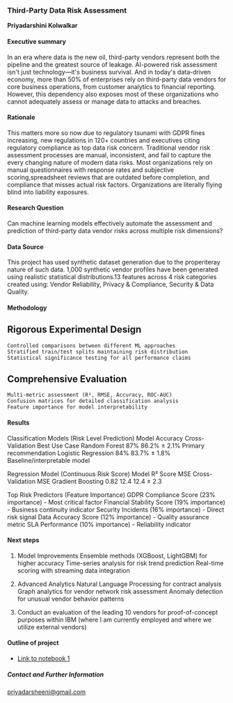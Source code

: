 ### Third-Party Data Risk Assessment


**Priyadarshini Kolwalkar**

#### Executive summary
In an era where data is the new oil, third-party vendors represent both the pipeline and the greatest source of leakage. AI-powered risk assessment isn't just technology—it's business survival. And in today's data-driven economy, more than 50% of enterprises rely on third-party data vendors for core business operations, from customer analytics to financial reporting. However, this dependency also exposes most of these organizations who cannot adequately assess or manage data to attacks and breaches. 


#### Rationale
This matters more so now due to regulatory tsunami with GDPR fines increasing, new regulations in 120+ countries and executives citing regulatory compliance as top data risk concern. Traditional vendor risk assessment processes are manual, inconsistent, and fail to capture the every changing nature of modern data risks. Most organizations rely on manual questionnaires with response rates and subjective scoring,spreadsheet reviews that are outdated before completion, and compliance that misses actual risk factors. Organizations are literally flying blind into liability exposures.

#### Research Question
Can machine learning models effectively automate the assessment and prediction of third-party data vendor risks across multiple risk dimensions? 

#### Data Source
This project has used synthetic dataset generation due to the properiteray nature of such data.  1,000 synthetic vendor profiles have been generated using realistic statistical distributions.13 features across 4 risk categories created using: Vendor Reliability, Privacy & Compliance, Security & Data Quality.  

#### Methodology

## Rigorous Experimental Design
    Controlled comparisons between different ML approaches
    Stratified train/test splits maintaining risk distribution
    Statistical significance testing for all performance claims

## Comprehensive Evaluation
    Multi-metric assessment (R², RMSE, Accuracy, ROC-AUC)
    Confusion matrices for detailed classification analysis
    Feature importance for model interpretability

#### Results
Classification Models (Risk Level Prediction)
Model                Accuracy    Cross-Validation      Best Use Case
Random Forest         87%         86.2% ± 2.1%           Primary recommendation
Logistic Regression   84%         83.7% ± 1.8%           Baseline/interpretable model

Regression Model (Continuous Risk Score)
Model              R² Score     MSE       Cross-Validation MSE
Gradient Boosting  0.82         12.4       12.4 ± 2.3

Top Risk Predictors (Feature Importance)
GDPR Compliance Score (23% importance) - Most critical factor
Financial Stability Score (19% importance) - Business continuity indicator
Security Incidents (16% importance) - Direct risk signal
Data Accuracy Score (12% importance) - Quality assurance metric
SLA Performance (10% importance) - Reliability indicator

#### Next steps
1. Model Improvements
Ensemble methods (XGBoost, LightGBM) for higher accuracy
Time-series analysis for risk trend prediction
Real-time scoring with streaming data integration

2. Advanced Analytics
Natural Language Processing for contract analysis
Graph analytics for vendor network risk assessment
Anomaly detection for unusual vendor behavior patterns

3. Conduct an evaluation of the leading 10 vendors for proof-of-concept purposes within IBM (where I am currently employed and where we utilize external vendors)

#### Outline of project

- [Link to notebook 1]()



##### Contact and Further Information
priyadarsheeni@gmail.com
